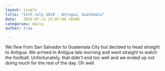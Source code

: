 ```yaml
---
layout: single
title: "11th July 2018 - Antigua, Guatemala"
date:   2018-07-11 22:07:00 +0300
categories: daily
author: true

---
```


We flew from San Salvador to Guatemala City but decided to head straight to Antigua. We arrived in Antigua late morning and went straight to watch the football. Unfortunately, that didn't end too well and we ended up not doing much for the rest of the day. Oh well. 
